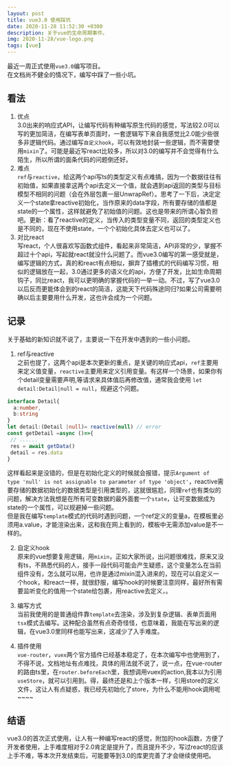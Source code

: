 ```yaml
---
layout: post
title: vue3.0 使用踩坑
date: 2020-11-28 11:52:30 +0300
description: 关于vue的生命周期事件。
img: 2020-11-28/vue-logo.png 
tags: [vue]
---
```


最近一周正式使用`vue3.0`编写项目。  
在文档尚不健全的情况下，编写中踩了一些小坑。  


## 看法  
1. 优点  
3.0出来的响应式API，让编写代码有种编写原生代码的感觉，写法较2.0可以写的更加简洁，在编写表单页面时，一套逻辑写下来自我感觉比2.0能少些很多非逻辑代码。通过编写`自定义hook`，可以有效地封装一些逻辑，而不需要使用`mixin`了。可能是最近写react比较多，所以对3.0的编写并不会觉得有什么陌生，所以所谓的面条代码的问题倒还好。
2. 难点  
`ref`与`reactive`，给这两个api写ts的类型定义有点难搞，因为一个数据往往有初始值，如果直接拿这两个api去定义一个值，就会遇到api返回的类型与目标模型不相同的问题（会在外层包裹一层UnwrapRef）。思考了一下后，决定定义一个state拿reactive初始化，当作原来的data字段，所有要存储的值都是state的一个属性，这样就避免了初始值的问题。这也是带来的所谓心智负担吧。更新：看了reactive的定义，当传入的类型变量不同，返回的类型定义也是不同的，现在不使用state，一个个初始化具体去定义也可以了。
3. 对比react  
写react，个人很喜欢写函数式组件，看起来非常简洁，API非常的少，掌握不超过十个api，写起就react就没什么问题了。而vue3.0编写的第一感受就是，编写逻辑的方式，真的和react有点相似，摒弃了插槽式的代码编写习惯，相似的逻辑放在一起，3.0通过更多的语义化的api，方便了开发，比如生命周期钩子，同比react，我可以更明确的掌握代码的一举一动。不过，写了vue3.0以后反而更能体会到的react的简洁，这能天下代码殊途同归?如果公司需要明确以后主要要用什么开发，这也许会成为一个问题。

## 记录  
关于基础的新知识就不说了，主要说一下在开发中遇到的一些小问题。  
1. ref与reactive  
之前也提了，这两个api是本次更新的重点，是关键的响应式api，`ref`主要用来定义值变量，`reactive`主要用来定义引用变量。有这样一个场景，如果你有个detail变量需要声明,等请求来具体值后再修改值，通常我会使用 `let detail:Detail|null = null`，规避这个问题。
```typescript
interface Detail{
  a:number,
  b:string
}
let detail:(Detail |null)= reactive(null) // error
const getDetail =async ()=>{
 // ......
 res = await getData()
 detail = res.data
}
```
这样看起来是没错的，但是在初始化定义的时候就会报错，提示`Argument of type 'null' is not assignable to parameter of type 'object'`，reactive需要存储的数据初始化的数据类型是引用类型的，这就很尴尬，同理`ref`也有类似的问题，解决方法我想是在所有可变数据的最外面套一个`state`，让可变数据成为state的一个属性，可以规避掉一些问题。  
但是我在编写`template`模式的代码时遇到问题，一个ref定义的变量a，在模板里必须用a.value，才能渲染出来，这和我在网上看到的，模板中无需添加value是不一样的。

2. 自定义hook  
原来的vue想要复用逻辑，用`mixin`，正如大家所说，出问题很难找，原来又没有ts，不熟悉代码的人，接手一段代码可能会产生疑惑，这个变量怎么在当前组件没有，怎么就可以用，也许是通过mixin混入进来的，现在可以自定义一个hook，和react一样，就很舒服，编写hook的时候要注意同样，最好所有需要监听变化的值用一个state给包裹，用reactive去定义，。  
3. 编写方式   
当前我使用的是普通组件靠`template`去渲染，涉及到复杂逻辑、表单页面用`tsx`模式去编写。这种配合虽然有点奇奇怪怪，也意味着，我能在写出来的逻辑，在vue3.0里同样也能写出来，这减少了入手难度。

4. 插件使用  
`vue-router`，`vuex`两个官方插件已经基本稳定了，在本次编写中也使用到了，不得不说，文档地址有点难找，具体的用法就不说了，说一点，在vue-router的路由ts里，在`router.beforeEach`里，我想调用vuex的action,我本以为引用`useStore`，就可以引用到。得，最终还是和上个版本一样，引用store的定义文件，这让人有点疑惑，我已经先初始化了store，为什么不能用hook调用呢~~~~   

## 结语  
vue3.0的首次正式使用，让人有一种编写react的感觉，附加的hook函数，方便了开发者使用，上手难度相对于2.0肯定是提升了，而且提升不少，写过react的应该上手不难，等本次开发结束后，可能要等到3.0的库更完善了才会继续使用吧。




